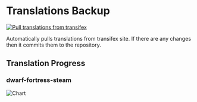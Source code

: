 # Translations Backup

[![Pull translations from transifex](https://github.com/dfint/translations-backup/actions/workflows/pull-translations.yml/badge.svg)](https://github.com/dfint/translations-backup/actions/workflows/pull-translations.yml)

Automatically pulls translations from transifex site. If there are any changes then it commits them to the repository.

## Translation Progress

### dwarf-fortress-steam

![Chart](https://quickchart.io/chart/render/sf-b65d9135-dd2d-438b-8236-5bee073251a8)
<!--
### dwarf-fortress

![Chart](https://quickchart.io/chart/render/sf-7c4110c6-7af2-49d3-abd8-1d3d46e0619a)
-->